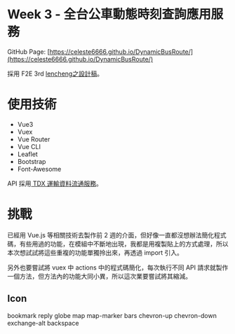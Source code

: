 # Week 3 - 全台公車動態時刻查詢應用服務

GitHub Page: [https://celeste6666.github.io/DynamicBusRoute/](https://celeste6666.github.io/DynamicBusRoute/)

採用 F2E 3rd [lencheng之設計稿](https://2021.thef2e.com/users/6296427084285740109?week=3&type=1)。


# 使用技術

- Vue3
- Vuex
- Vue Router
- Vue CLI
- Leaflet
- Bootstrap
- Font-Awesome

API 採用[ TDX 運輸資料流通服務](https://tdx.transportdata.tw/api-service/swagger)。

# 挑戰

已經用 Vue.js 等相關技術去製作前 2 週的介面，但好像一直都沒想辦法簡化程式碼，有些用過的功能，在模組中不斷地出現，我都是用複製貼上的方式處理，所以本次想試試將這些重複的功能單獨拎出來，再透過 import 引入。

另外也要嘗試將 vuex 中 actions 中的程式碼簡化，每次執行不同 API 請求就製作一個方法，但方法內的功能大同小異，所以這次業要嘗試將其縮減。


## Icon

bookmark
reply
globe
map
map-marker
bars
chevron-up
chevron-down
exchange-alt
backspace

